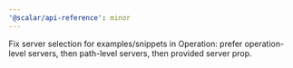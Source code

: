 ```yaml
---
'@scalar/api-reference': minor
---
```


Fix server selection for examples/snippets in Operation: prefer operation-level servers, then path-level servers, then provided server prop.
